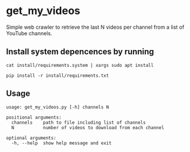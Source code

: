 # get_my_videos
Simple web crawler to retrieve the last N videos per channel from a list of YouTube channels.


## Install system depencences by running
```console
cat install/requirements.system | xargs sudo apt install

pip install -r install/requirements.txt
```

## Usage
```console 
usage: get_my_videos.py [-h] channels N

positional arguments:
  channels    path to file including list of channels
  N           number of videos to download from each channel

optional arguments:
  -h, --help  show help message and exit
```